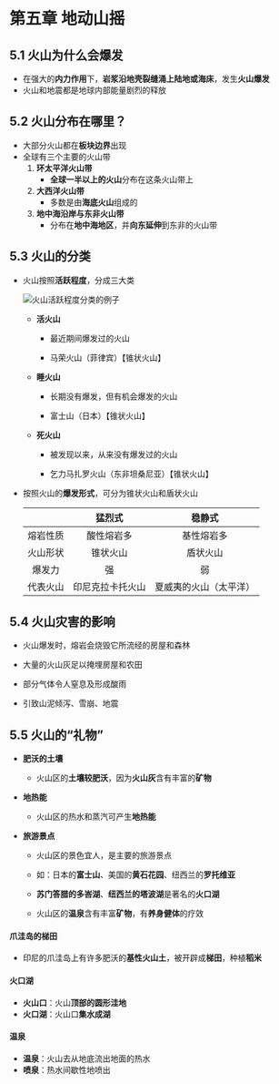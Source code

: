 # 第五章 地动山摇

## 5.1 火山为什么会爆发

- 在强大的**内力作用**下，**岩浆沿地壳裂缝涌上陆地或海床**，发生**火山爆发**
- 火山和地震都是地球内部能量剧烈的释放

## 5.2 火山分布在哪里？

- 大部分火山都在**板块边界**出现
- 全球有三个主要的火山带
  1. **环太平洋火山带**
     - **全球一半以上的火山**分布在这条火山带上
  2. **大西洋火山带**
     - 多数是由**海底火山**组成的
  3. **地中海沿岸与东非火山带**
     - 分布在**地中海地区**，并**向东延伸**到东非的火山带


## 5.3 火山的分类

- 火山按照**活跃程度**，分成三大类
  
  ![火山活跃程度分类的例子](https://i.ibb.co/PD32Htf/image.png)

  - **活火山**
    - 最近期间爆发过的火山
  
    - 马荣火山（菲律宾）【锥状火山】

  - **睡火山**
    - 长期没有爆发，但有机会爆发的火山
  
    - 富士山（日本）【锥状火山】

  - **死火山**
    - 被发现以来，从来没有爆发过的火山
  
    - 乞力马扎罗火山（东非坦桑尼亚）【锥状火山】
  
- 按照火山的**爆发形式**，可分为锥状火山和盾状火山
  
  |          |      猛烈式      |         稳静式         |
  | :------: | :--------------: | :--------------------: |
  | 熔岩性质 |    酸性熔岩多    |       基性熔岩多       |
  | 火山形状 |     锥状火山     |        盾状火山        |
  |  爆发力  |        强        |           弱           |
  | 代表火山 | 印尼克拉卡托火山 | 夏威夷的火山（太平洋） |


## 5.4 火山灾害的影响

- 火山爆发时，熔岩会烧毁它所流经的房屋和森林

- 大量的火山灰足以掩埋房屋和农田

- 部分气体令人窒息及形成酸雨

- 引致山泥倾泻、雪崩、地震

## 5.5 火山的“礼物”

- **肥沃的土壤**
  - 火山区的**土壤较肥沃**，因为**火山灰**含有丰富的**矿物**

- **地热能**
  - 火山区的热水和蒸汽可产生**地热能**

- **旅游景点**
  - 火山区的景色宜人，是主要的旅游景点

  - 如：日本的**富士山**、美国的**黄石花园**、纽西兰的**罗托维亚**

  - **苏门答腊的多峇湖**、**纽西兰的塔波湖**是著名的**火口湖**

  - 火山区的**温泉**含有丰富**矿物**，有**养身健体**的疗效


#### 爪洼岛的梯田

- 印尼的爪洼岛上有许多肥沃的**基性火山土**，被开辟成**梯田**，种植**稻米**

#### 火口湖

- **火山口**：火山**顶部的圆形洼地**
- **火口湖**：火山口**集水成湖**

#### 温泉

- **温泉**：火山去从地底流出地面的热水
- **喷泉**：热水间歇性地喷出